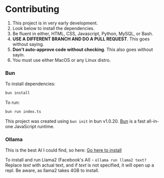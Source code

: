 # Contributing

1. This project is in very early development. 
2. Look below to install the dependencies.  
2. Be fluent in either, HTML, CSS, Javascript, Python, MySQL, or Bash. 
3. **USE A DIFFERENT BRANCH AND DO A PULL REQUEST**. This goes without saying.
4. **Don't auto-approve code without checking**. This also goes without sayin.
5. You must use either MacOS or any Linux distro.


### Bun

To install dependencies:

```bash
bun install
```

To run:

```bash
bun run index.ts
```

This project was created using `bun init` in bun v1.0.20. [Bun](https://bun.sh) is a fast all-in-one JavaScript runtime.

### Ollama
This is the best AI I could find, so here:
[Go here to install](https://ollama.ai)

To install and run Llama2 (Facebook's AI) - 
```ollama run llama2 text?```
Replace *text* with actual text, and if *text* is not specified, it will open up a repl. 
Be aware, as llama2 takes 4GB to install.
